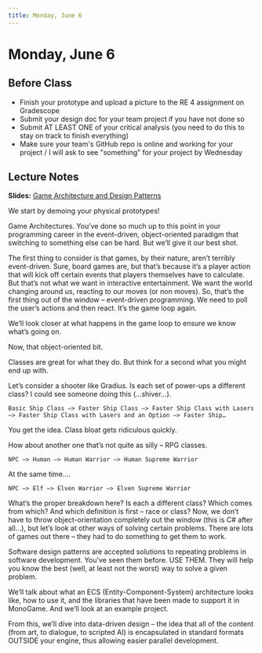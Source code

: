 ```yaml
---
title: Monday, June 6
---
```


# Monday, June 6

## Before Class

* Finish your prototype and upload a picture to the RE 4 assignment on Gradescope
* Submit your design doc for your team project if you have not done so
* Submit AT LEAST ONE of your critical analysis (you need to do this to stay on track to finish everything)
* Make sure your team's GitHub repo is online and working for your project / I will ask to see "something" for your project by Wednesday

## Lecture Notes

__Slides:__ [Game Architecture and Design Patterns](https://docs.google.com/presentation/d/1EDGBDS3w-QxHjnGcVrBrt0RUEJJc--7YTXbYJqj7pFU/edit?usp=sharing)

We start by demoing your physical prototypes!

Game Architectures. You’ve done so much up to this point in your programming career in the event-driven, object-oriented paradigm that switching to something else can be hard. But we’ll give it our best shot.

The first thing to consider is that games, by their nature, aren’t terribly event-driven. Sure, board games are, but that’s because it’s a player action that will kick off certain events that players themselves have to calculate. But that’s not what we want in interactive entertainment. We want the world changing around us, reacting to our moves (or non moves). So, that’s the first thing out of the window – event-driven programming. We need to poll the user’s actions and then react. It’s the game loop again.

We’ll look closer at what happens in the game loop to ensure we know what’s going on.

Now, that object-oriented bit.

Classes are great for what they do. But think for a second what you might end up with.

Let’s consider a shooter like Gradius. Is each set of power-ups a different class? I could see someone doing this (…shiver…).

    Basic Ship Class –> Faster Ship Class –> Faster Ship Class with Lasers –> Faster Ship Class with Lasers and an Option –> Faster Ship…

You get the idea. Class bloat gets ridiculous quickly.

How about another one that’s not quite as silly – RPG classes.

    NPC –> Human –> Human Warrior –> Human Supreme Warrior

At the same time….

    NPC –> Elf –> Elven Warrior –> Elven Supreme Warrior

What’s the proper breakdown here? Is each a different class? Which comes from which? And which definition is first – race or class?  Now, we don’t have to throw object-orientation completely out the window (this is C# after all…), but let’s look at other ways of solving certain problems. There are lots of games out there – they had to do something to get them to work.

Software design patterns are accepted solutions to repeating problems in software development. You’ve seen them before. USE THEM. They will help you know the best (well, at least not the worst) way to solve a given problem.

We’ll talk about what an ECS (Entity-Component-System) architecture looks like, how to use it, and the libraries that have been made to support it in MonoGame. And we’ll look at an example project.

From this, we’ll dive into data-driven design – the idea that all of the content (from art, to dialogue, to scripted AI) is encapsulated in standard formats OUTSIDE your engine, thus allowing easier parallel development.